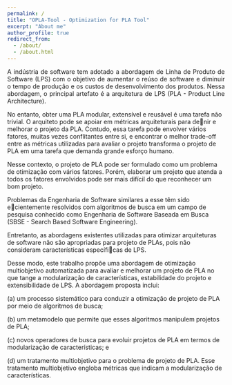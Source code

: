 ```yaml
---
permalink: /
title: "OPLA-Tool - Optimization for PLA Tool"
excerpt: "About me"
author_profile: true
redirect_from: 
  - /about/
  - /about.html
---
```


<p style='text-align: justify;'>
A indústria de software tem adotado a abordagem de Linha de Produto de Software (LPS) com o objetivo de aumentar o reúso de software e diminuir o tempo de produção e os custos de desenvolvimento dos produtos. Nessa abordagem, o principal artefato é a arquitetura de LPS (PLA - Product Line Architecture). 

No entanto, obter uma PLA modular, extensível e reusável é uma tarefa não trivial. O arquiteto pode se apoiar em métricas arquiteturais para denir e melhorar o projeto da PLA. Contudo, essa tarefa pode envolver vários fatores, muitas vezes conflitantes entre si, e encontrar o melhor trade-off entre as métricas utilizadas para avaliar o projeto transforma o projeto de PLA em uma tarefa que demanda grande esforço humano. 

Nesse contexto, o projeto de PLA pode ser formulado como um problema de otimização com vários fatores. Porém, elaborar um
projeto que atenda a todos os fatores envolvidos pode ser mais difícil do que reconhecer um bom projeto. 

Problemas da Engenharia de Software similares a esse têm sido ecientemente resolvidos com algoritmos de busca em um campo de pesquisa conhecido como Engenharia de Software Baseada em Busca (SBSE - Search Based Software Engineering).

Entretanto, as abordagens existentes utilizadas para otimizar arquiteturas de software não são apropriadas para projeto de PLAs, pois não consideram características específicas de LPS. 

Desse modo, este trabalho propõe uma abordagem de otimização multiobjetivo automatizada para avaliar e melhorar um projeto de PLA no que tange a modularização de características, estabilidade do projeto e extensibilidade de LPS. A abordagem proposta inclui: 
<br/>

(a) um processo sistemático para conduzir a otimização de projeto de PLA por meio de algoritmos de busca; 
<br/>

(b) um metamodelo que permite que esses algoritmos manipulem projetos de PLA; 
<br/>

(c) novos operadores de busca para evoluir projetos de PLA em termos de modularização de características; e 
<br/>

(d) um tratamento multiobjetivo para o problema de projeto de PLA. Esse tratamento multiobjetivo engloba métricas que indicam a modularização de características.

</p>

